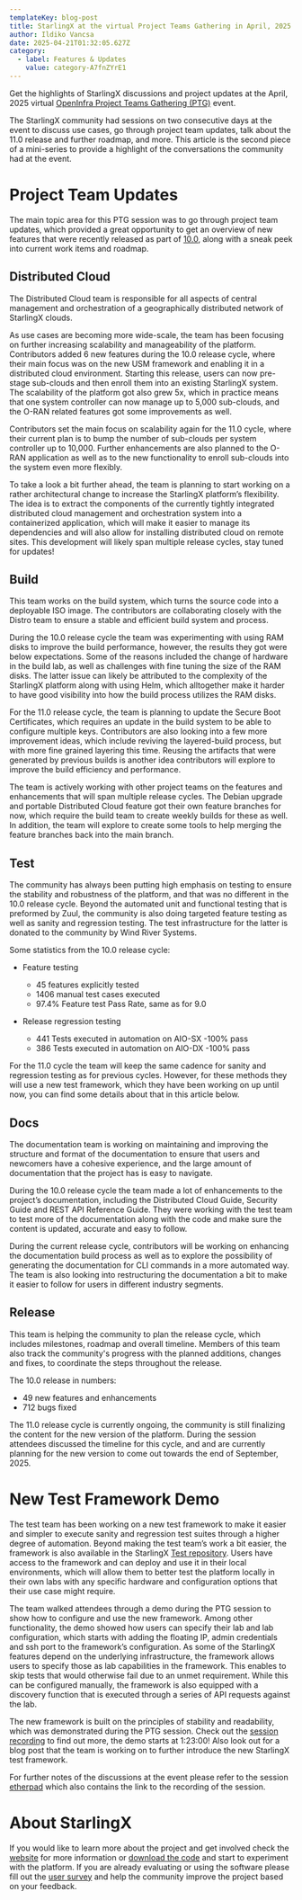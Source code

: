 ```yaml
---
templateKey: blog-post
title: StarlingX at the virtual Project Teams Gathering in April, 2025 - Part 2
author: Ildiko Vancsa
date: 2025-04-21T01:32:05.627Z
category:
  - label: Features & Updates
    value: category-A7fnZYrE1
---
```


Get the highlights of StarlingX discussions and project updates at the April, 2025 virtual [OpenInfra Project Teams Gathering (PTG)](https://openinfra.org/ptg/) event.

The StarlingX community had sessions on two consecutive days at the event to discuss use cases, go through project team updates, talk about the 11.0 release and further roadmap, and more. This article is the second piece of a mini-series to provide a highlight of the conversations the community had at the event.

# Project Team Updates

The main topic area for this PTG session was to go through project team updates, which provided a great opportunity to get an overview of new features that were recently released as part of [10.0](https://www.starlingx.io/blog/starlingx-release-10/), along with a sneak peek into current work items and roadmap.

## Distributed Cloud

The Distributed Cloud team is responsible for all aspects of central management and orchestration of a geographically distributed network of StarlingX clouds.

As use cases are becoming more wide-scale, the team has been focusing on further increasing scalability and manageability of the platform. Contributors added 6 new features during the 10.0 release cycle, where their main focus was on the new USM framework and enabling it in a distributed cloud environment. Starting this release, users can now pre-stage sub-clouds and then enroll them into an existing StarlingX system. The scalability of the platform got also grew 5x, which in practice means that one system controller can now manage up to 5,000 sub-clouds, and the O-RAN related features got some improvements as well.

Contributors set the main focus on scalability again for the 11.0 cycle, where their current plan is to bump the number of sub-clouds per system controller up to 10,000. Further enhancements are also planned to the O-RAN application as well as to the new functionality to enroll sub-clouds into the system even more flexibly.

To take a look a bit further ahead, the team is planning to start working on a rather architectural change to increase the StarlingX platform’s flexibility. The idea is to extract the components of the currently tightly integrated distributed cloud management and orchestration system into a containerized application, which will make it easier to manage its dependencies and will also allow for installing distributed cloud on remote sites. This development will likely span multiple release cycles, stay tuned for updates!

## Build

This team works on the build system, which turns the source code into a deployable ISO image. The contributors are collaborating closely with the Distro team to ensure a stable and efficient build system and process.

During the 10.0 release cycle the team was experimenting with using RAM disks to improve the build performance, however, the results they got were below expectations. Some of the reasons included the change of hardware in the build lab, as well as challenges with fine tuning the size of the RAM disks. The latter issue can likely be attributed to the complexity of the StarlingX platform along with using Helm, which alltogether make it harder to have good visibility into how the build process utilizes the RAM disks.

For the 11.0 release cycle, the team is planning to update the Secure Boot Certificates, which requires an update in the build system to be able to configure multiple keys. Contributors are also looking into a few more improvement ideas, which include reviving the layered-build process, but with more fine grained layering this time. Reusing the artifacts that were generated by previous builds is another idea contributors will explore to improve the build efficiency and performance.

The team is actively working with other project teams on the features and enhancements that will span multiple release cycles. The Debian upgrade and portable Distributed Cloud feature got their own feature branches for now, which require the build team to create weekly builds for these as well. In addition, the team will explore to create some tools to help merging the feature branches back into the main branch.

## Test

The community has always been putting high emphasis on testing to ensure the stability and robustness of the platform, and that was no different in the 10.0 release cycle. Beyond the automated unit and functional testing that is preformed by Zuul, the community is also doing targeted feature testing as well as sanity and regression testing. The test infrastructure for the latter is donated to the community by Wind River Systems.

Some statistics from the 10.0 release cycle:
- Feature testing 
  - 45 features explicitly tested 
  - 1406 manual test cases executed
  - 97.4%  Feature test Pass Rate, same as for 9.0

- Release regression testing 
  - 441 Tests executed in automation on AIO-SX -100% pass
  - 386 Tests executed in automation on AIO-DX -100% pass

For the 11.0 cycle the team will keep the same cadence for sanity and regression testing as for previous cycles. However, for these methods they will use a new test framework, which they have been working on up until now, you can find some details about that in this article below.

## Docs

The documentation team is working on maintaining and improving the structure and format of the documentation to ensure that users and newcomers have a cohesive experience, and the large amount of documentation that the project has is easy to navigate.

During the 10.0 release cycle the team made a lot of enhancements to the project’s documentation, including the Distributed Cloud Guide, Security Guide and REST API Reference Guide. They were working with the test team to test more of the documentation along with the code and make sure the content is updated, accurate and easy to follow.

During the current release cycle, contributors will be working on enhancing the documentation build process as well as to explore the possibility of generating the documentation for CLI commands in a more automated way. The team is also looking into restructuring the documentation a bit to make it easier to follow for users in different industry segments.

## Release

This team is helping the community to plan the release cycle, which includes milestones, roadmap and overall timeline. Members of this team also track the community's progress with the planned additions, changes and fixes, to coordinate the steps throughout the release.

The 10.0 release in numbers:
- 49 new features and enhancements
- 712 bugs fixed

The 11.0 release cycle is currently ongoing, the community is still finalizing the content for the new version of the platform. During the session attendees discussed the timeline for this cycle, and and are currently planning for the new version to come out towards the end of September, 2025.

# New Test Framework Demo

The test team has been working on a new test framework to make it easier and simpler to execute sanity and regression test suites through a higher degree of automation. Beyond making the test team’s work a bit easier, the framework is also available in the StarlingX [Test repository](https://opendev.org/starlingx/test). Users have access to the framework and can deploy and use it in their local environments, which will allow them to better test the platform locally in their own labs with any specific hardware and configuration options that their use case might require.

The team walked attendees through a demo during the PTG session to show how to configure and use the new framework. Among other functionality, the demo showed how users can specify their lab and lab configuration, which starts with adding the floating IP, admin credentials and ssh port to the framework’s configuration. As some of the StarlingX features depend on the underlying infrastructure, the framework allows users to specify those as lab capabilities in the framework. This enables to skip tests that would otherwise fail due to an unmet requirement. While this can be configured manually, the framework is also equipped with a discovery function that is executed through a series of API requests against the lab.

The new framework is built on the principles of stability and readability, which was demonstrated during the PTG session. Check out the [session recording](https://etherpad.opendev.org/p/r.88723cc8246d5717733a438b65ced845#L18) to find out more, the demo starts at 1:23:00! Also look out for a blog post that the team is working on to further introduce the new StarlingX test framework.


For further notes of the discussions at the event please refer to the session [etherpad](https://etherpad.opendev.org/p/r.88723cc8246d5717733a438b65ced845) which also contains the link to the recording of the session.

# About StarlingX

If you would like to learn more about the project and get involved check the [website](https://www.starlingx.io) for more information or [download the code](https://opendev.org/starlingx) and start to experiment with the platform. If you are already evaluating or using the software please fill out the [user survey](https://openinfrafoundation.formstack.com/forms/starlingx_user_survey) and help the community improve the project based on your feedback.
